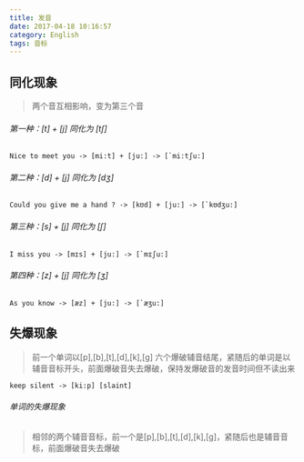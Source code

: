 ```yaml
---
title: 发音
date: 2017-04-18 10:16:57
category: English
tags: 音标
---
```


## 同化现象

> 两个音互相影响，变为第三个音

###### 第一种：[t] + [j] 同化为 [tʃ]

```
Nice to meet you -> [mi:t] + [ju:] -> [`mi:tʃu:]
```

###### 第二种：[d] + [j] 同化为 [dʒ]

```
Could you give me a hand ? -> [kʊd] + [ju:] -> [`kʊdʒu:]
```

###### 第三种：[s] + [j] 同化为 [ʃ]

```
I miss you -> [mɪs] + [ju:] -> [`mɪʃu:]
```

###### 第四种：[z] + [j] 同化为 [ʒ]

```
As you know -> [æz] + [ju:] -> [`æʒu:]
```

## 失爆现象

> 前一个单词以[p],[b],[t],[d],[k],[g] 六个爆破辅音结尾，紧随后的单词是以辅音音标开头，前面爆破音失去爆破，保持发爆破音的发音时间但不读出来

```
keep silent -> [ki:p] [slaint]
```

###### 单词的失爆现象

> 相邻的两个辅音音标，前一个是[p],[b],[t],[d],[k],[g]，紧随后也是辅音音标，前面爆破音失去爆破